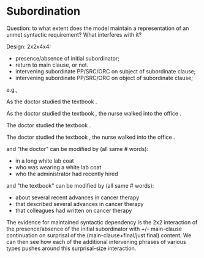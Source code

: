 # Subordination

Question: to what extent does the model maintain a representation of an unmet syntactic requirement?  What interferes with it?

Design: 2x2x4x4:
* presence/absence of initial subordinator;
* return to main clause, or not. 
* intervening subordinate PP/SRC/ORC on subject of subordinate clause;
* intervening subordinate PP/SRC/ORC on object of subordinate clause;

e.g.,

As the doctor studied the textbook .

As the doctor studied the textbook , the nurse walked into the office .

The doctor studied the textbook .

The doctor studied the textbook , the nurse walked into the office .

and "the doctor" can be modified by (all same # words):
* in a long white lab coat
* who was wearing a white lab coat
* who the administrator had recently hired

and "the textbook" can be modified by (all same # words):
* about several recent advances in cancer therapy
* that described several advances in cancer therapy
* that colleagues had written on cancer therapy

The evidence for maintained syntactic dependency is the 2x2 interaction of the presence/absence of the initial subordinator with +/- main-clause continuation on surprisal of the (main-clause+final/just final) content.  We can then see how each of the additional intervening phrases of various types pushes around this surprisal-size interaction.
